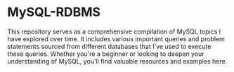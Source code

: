 # MySQL-RDBMS
This repository serves as a comprehensive compilation of MySQL topics I have explored over time. It includes various important queries and problem statements sourced from different databases that I've used to execute these queries. Whether you're a beginner or looking to deepen your understanding of MySQL, you'll find valuable resources and examples here.

